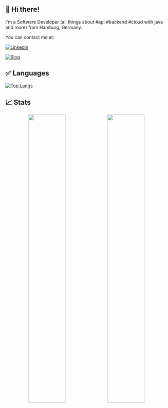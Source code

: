 ## 👋 Hi there!

I'm a Software Developer (all things about #api #backend #cloud with java and more) from Hamburg, Germany. 

You can contact me at:

[![Linkedin](https://img.shields.io/badge/-claudioaltamura-blue?style=flat-square&logo=Linkedin&logoColor=white&link=https://www.linkedin.com/in/claudio-altamura-0289383/)](https://www.linkedin.com/in/claudio-altamura-0289383/)

[![Blog](https://img.shields.io/badge/Blog-claudioaltamura.de-brightgreen)](https://claudioaltamura.de/)

## ✅ Languages

[![Top Langs](https://github-readme-stats.vercel.app/api/top-langs/?username=claudioaltamura&layout=compact)](https://github.com/claudioaltamura)

## 📈 Stats

<p align="center">
  <img width="48%" src="https://github-readme-stats.vercel.app/api?username=claudioaltamura&show_icons=true&hide_border=true&theme=radical" />
  <img width="48%" src="https://github-readme-streak-stats.herokuapp.com/?user=claudioaltamura&hide_border=true&theme=radical" />
</p>


<!--
* [Blog](https://claudioaltamura.de)
* [Linkedin](https://www.linkedin.com/in/claudio-altamura-0289383/)

[![Top Langs](https://github-readme-stats.vercel.app/api/top-langs/?username=claudioaltamura&hide=css,dockerfile,freemarker,html&show_icons=true&hide_border=true&theme=buefy&layout=compact)](https://github.com/claudioaltamura/github-readme-stats)

[![openapi-tools](https://github-readme-stats.vercel.app/api/pin/?username=claudioaltamura&repo=openapi-tools)](https://github.com/claudioaltamura/openapi-tools)
-->
<!--
<img align="left" alt="Claudio Altamura's Github Stats" src="https://github-readme-stats.vercel.app/api?username=claudioaltamura&count_private=true&show_icons=true&hide_border=true&theme=buefy" />

<img alt="Claudio Altamura's Github Top Languages Stats" src="https://github-readme-stats.vercel.app/api/top-langs/?username=claudioaltamura&count_private=true&show_icons=true&hide_border=true&theme=buefy&layout=compact" />
-->

<!--
**claudioaltamura/claudioaltamura** is a ✨ _special_ ✨ repository because its `README.md` (this file) appears on your GitHub profile.

Here are some ideas to get you started:

- 🔭 I’m currently working on ...
- 🌱 I’m currently learning ...
- 👯 I’m looking to collaborate on ...
- 🤔 I’m looking for help with ...
- 💬 Ask me about ...
- 📫 How to reach me: ...
- 😄 Pronouns: ...
- ⚡ Fun fact: ...
-->

